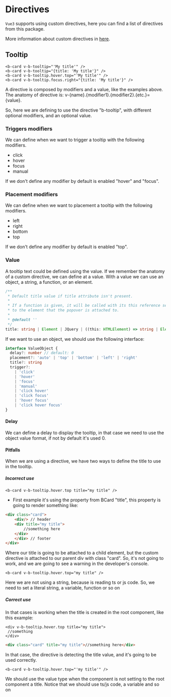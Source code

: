 # Directives

`Vue3` supports using custom directives, here you can find a list of directives from this package.

More information about custom directives in [here](https://vuejs.org/guide/reusability/custom-directives.html#introduction).

## Tooltip

```vue
<b-card v-b-tooltip="'My title'" />
<b-card v-b-tooltip="{title: 'My title'}" />
<b-card v-b-tooltip.hover.top="'My title'" />
<b-card v-b-tooltip.focus.right="{title: 'My title'}" />
```

A directive is composed by modifiers and a value, like the examples above.
The anatomy of directive is: v-{name}.{modifier1}.{modifier2}.{etc.}={value}.

So, here we are defining to use the directive "b-tooltip", with different optional modifiers, and an optional value.

### Triggers modifiers

We can define when we want to trigger a tooltip with the following modifiers.

- click
- hover
- focus
- manual

If we don't define any modifier by default is enabled "hover" and "focus".

### Placement modifiers

We can define when we want to placement a tooltip with the following modifiers.

- left
- right
- bottom
- top

If we don't define any modifier by default is enabled "top".

### Value

A tooltip text could be defined using the value. If we remember the anatomy of a custom directive, we can define at a value.
With a value we can use an object, a string, a function, or an element.

```ts
/**
 * Default title value if title attribute isn't present.
 *
 * If a function is given, it will be called with its this reference set
 * to the element that the popover is attached to.
 *
 * @default ''
 */
title: string | Element | JQuery | ((this: HTMLElement) => string | Element | JQuery)
```

If we want to use an object, we should use the following interface:

```ts
interface ValueObject {
  delay?: number // default: 0
  placement?: 'auto' | 'top' | 'bottom' | 'left' | 'right'
  title?: string
  trigger?:
    | 'click'
    | 'hover'
    | 'focus'
    | 'manual'
    | 'click hover'
    | 'click focus'
    | 'hover focus'
    | 'click hover focus'
}
```

#### Delay

We can define a delay to display the tooltip, in that case we need to use the object value format, if not by default it's used 0.

#### Pitfalls

When we are using a directive, we have two ways to define the title to use in the tooltip.

##### Incorrect use

```vue
<b-card v-b-tooltip.hover.top title="my title" />
```

- First example it's using the property from BCard "title", this property is going to render something like:

```html
<div class="card">
    <div/> // header
    <div title="my title">
        //something here
    </div>
    </div> // footer
</div>
```

Where our title is going to be attached to a child element, but the custom directive is attached to our parent div with class "card".
So, it's not going to work, and we are going to see a warning in the developer's console.

```vue
<b-card v-b-tooltip.hover.top="my title" />
```

Here we are not using a string, because is reading ts or js code. So, we need to set a literal string, a variable, function or so on

##### Correct use

In that cases is working when the title is created in the root component, like this example:

```vue
<div v-b-tooltip.hover.top title="my title">
 //something
</div>
```

```html
<div class="card" title="my title">//something here</div>
```

In that case, the directive is detecting the title value, and it's going to be used correctly.

```vue
<b-card v-b-tooltip.hover.top="'my title'" />
```

We should use the value type when the component is not setting to the root component a title. Notice that we should use ts/js code, a variable and so on

